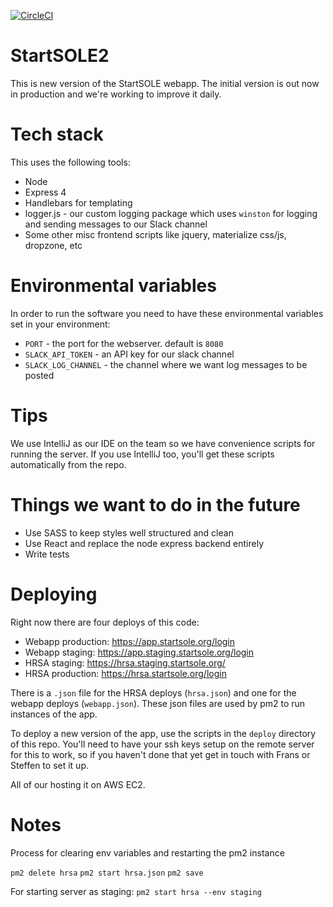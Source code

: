 [![CircleCI](https://circleci.com/gh/startsole/StartSOLE-web-app/tree/master.svg?style=svg)](https://circleci.com/gh/startsole/StartSOLE-web-app/tree/master)

# StartSOLE2

This is new version of the StartSOLE webapp. The initial version is out now in production and we're working to improve it daily.

# Tech stack

This uses the following tools:
 * Node
 * Express 4
 * Handlebars for templating
 * logger.js - our custom logging package which uses `winston` for logging and sending messages to our Slack channel
 * Some other misc frontend scripts like jquery, materialize css/js, dropzone, etc

# Environmental variables

In order to run the software you need to have these environmental variables set in your environment:
 
 * `PORT` -  the port for the webserver. default is `8080`
 * `SLACK_API_TOKEN` - an API key for our slack channel
 * `SLACK_LOG_CHANNEL` - the channel where we want log messages to be posted 


# Tips

We use IntelliJ as our IDE on the team so we have convenience scripts for running the server. If you use IntelliJ too, you'll get these scripts automatically from the repo.   

# Things we want to do in the future

 * Use SASS to keep styles well structured and clean
 * Use React and replace the node express backend entirely
 * Write tests

# Deploying
Right now there are four deploys of this code:
 * Webapp production: https://app.startsole.org/login
 * Webapp staging: https://app.staging.startsole.org/login
 * HRSA staging: https://hrsa.staging.startsole.org/
 * HRSA production: https://hrsa.startsole.org/login

There is a `.json` file for the HRSA deploys (`hrsa.json`) and one for the webapp deploys (`webapp.json`). These json files are used by pm2 to run instances of the app.

To deploy a new version of the app, use the scripts in the `deploy` directory of this repo. You'll need to have your ssh keys setup on the remote server for this to work, so if you haven't done that yet get in touch with Frans or Steffen to set it up.

All of our hosting it on AWS EC2.

# Notes

Process for clearing env variables and restarting the pm2 instance

`pm2 delete hrsa`
`pm2 start hrsa.json`
`pm2 save`

For starting server as staging:
`pm2 start hrsa --env staging`
